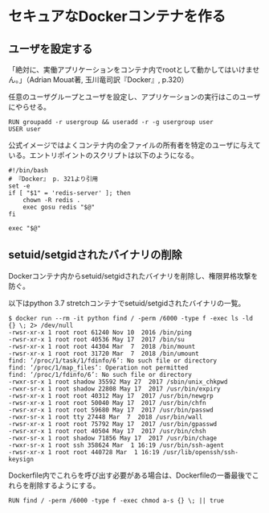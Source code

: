 # セキュアなDockerコンテナを作る

## ユーザを設定する

「絶対に、実働アプリケーションをコンテナ内でrootとして動かしてはいけません。」（Adrian Mouat著, 玉川竜司訳『Docker』, p.320）

任意のユーザグループとユーザを設定し、アプリケーションの実行はこのユーザにやらせる。

```
RUN groupadd -r usergroup && useradd -r -g usergroup user
USER user
```

公式イメージではよくコンテナ内の全ファイルの所有者を特定のユーザに与えている。エントリポイントのスクリプトは以下のようになる。

```
#!/bin/bash
# 『Docker』 p. 321より引用
set -e
if [ "$1" = 'redis-server' ]; then
    chown -R redis .
    exec gosu redis "$@"
fi

exec "$@"
```

## setuid/setgidされたバイナリの削除

Dockerコンテナ内からsetuid/setgidされたバイナリを削除し、権限昇格攻撃を防ぐ。

以下はpython 3.7 stretchコンテナでsetuid/setgidされたバイナリの一覧。

```
$ docker run --rm -it python find / -perm /6000 -type f -exec ls -ld {} \; 2> /dev/null
-rwsr-xr-x 1 root root 61240 Nov 10  2016 /bin/ping
-rwsr-xr-x 1 root root 40536 May 17  2017 /bin/su
-rwsr-xr-x 1 root root 44304 Mar  7  2018 /bin/mount
-rwsr-xr-x 1 root root 31720 Mar  7  2018 /bin/umount
find: ‘/proc/1/task/1/fdinfo/6’: No such file or directory
find: ‘/proc/1/map_files’: Operation not permitted
find: ‘/proc/1/fdinfo/6’: No such file or directory
-rwxr-sr-x 1 root shadow 35592 May 27  2017 /sbin/unix_chkpwd
-rwxr-sr-x 1 root shadow 22808 May 17  2017 /usr/bin/expiry
-rwsr-xr-x 1 root root 40312 May 17  2017 /usr/bin/newgrp
-rwsr-xr-x 1 root root 50040 May 17  2017 /usr/bin/chfn
-rwsr-xr-x 1 root root 59680 May 17  2017 /usr/bin/passwd
-rwxr-sr-x 1 root tty 27448 Mar  7  2018 /usr/bin/wall
-rwsr-xr-x 1 root root 75792 May 17  2017 /usr/bin/gpasswd
-rwsr-xr-x 1 root root 40504 May 17  2017 /usr/bin/chsh
-rwxr-sr-x 1 root shadow 71856 May 17  2017 /usr/bin/chage
-rwxr-sr-x 1 root ssh 358624 Mar  1 16:19 /usr/bin/ssh-agent
-rwsr-xr-x 1 root root 440728 Mar  1 16:19 /usr/lib/openssh/ssh-keysign
```

Dockerfile内でこれらを呼び出す必要がある場合は、Dockerfileの一番最後でこれらを削除するようにする。

```
RUN find / -perm /6000 -type f -exec chmod a-s {} \; || true
```
